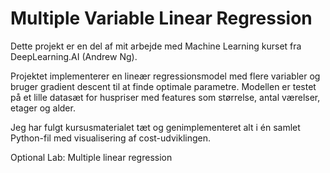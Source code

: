 # Multiple Variable Linear Regression

Dette projekt er en del af mit arbejde med Machine Learning kurset fra DeepLearning.AI (Andrew Ng).

Projektet implementerer en lineær regressionsmodel med flere variabler og bruger gradient descent til at finde optimale parametre. Modellen er testet på et lille datasæt for huspriser med features som størrelse, antal værelser, etager og alder.

Jeg har fulgt kursusmaterialet tæt og genimplementeret alt i én samlet Python-fil med visualisering af cost-udviklingen.

Optional Lab: Multiple linear regression
